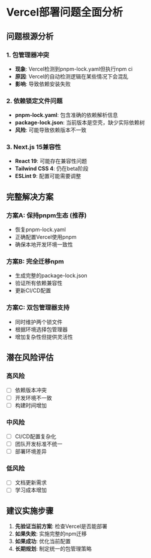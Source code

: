# Vercel部署问题全面分析

## 问题根源分析

### 1. 包管理器冲突
- **现象**: Vercel检测到pnpm-lock.yaml但执行npm ci
- **原因**: Vercel的自动检测逻辑在某些情况下会混乱
- **影响**: 导致依赖安装失败

### 2. 依赖锁定文件问题
- **pnpm-lock.yaml**: 包含准确的依赖解析信息
- **package-lock.json**: 当前版本是空壳，缺少实际依赖树
- **风险**: 可能导致依赖版本不一致

### 3. Next.js 15兼容性
- **React 19**: 可能存在兼容性问题
- **Tailwind CSS 4**: 仍在beta阶段
- **ESLint 9**: 配置可能需要调整

## 完整解决方案

### 方案A: 保持pnpm生态 (推荐)
- 恢复pnpm-lock.yaml
- 正确配置Vercel使用pnpm
- 确保本地开发环境一致性

### 方案B: 完全迁移npm
- 生成完整的package-lock.json
- 验证所有依赖兼容性
- 更新CI/CD配置

### 方案C: 双包管理器支持
- 同时维护两个锁文件
- 根据环境选择包管理器
- 增加复杂性但提供灵活性

## 潜在风险评估

### 高风险
- [ ] 依赖版本冲突
- [ ] 开发环境不一致
- [ ] 构建时间增加

### 中风险
- [ ] CI/CD配置复杂化
- [ ] 团队开发标准不统一
- [ ] 部署环境差异

### 低风险
- [ ] 文档更新需求
- [ ] 学习成本增加

## 建议实施步骤

1. **先验证当前方案**: 检查Vercel是否能部署
2. **如果失败**: 实施完整的npm迁移
3. **如果成功**: 优化当前配置
4. **长期规划**: 制定统一的包管理策略
